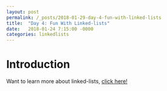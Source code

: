 ```yaml
---
layout: post
permalink: /_posts/2018-01-29-day-4-fun-with-linked-lists
title:  "Day 4: Fun With Linked-lists"
date:   2018-01-24 7:15:00 -0000
categories: linkedlists
---
```


# Introduction
Want to learn more about linked-lists, [click here!](../interview/resources)

<!-- 
# Warm-up Question
**List Length, even or odd:** Given a singly-linked list (not built-in), check whether its length is even or odd in a single pass. 

**Input:** Node node

**Output** an integer

**Constraints:** 
*   ??
*   ??

## Solution:

```java
    class Node {
        int data;
        Node next;

        Node(int data, Node next) {
            this.data = data;
            this.next = next;
        }
    }

    public Boolean isListEven(Node head) {
        if (head == null) return true;
        int i = 1;
        while (head.next != null) {
            i++;
            head = head.next;
        }
        return (i%2 == 0);
    }

```

## Discussion
Obviously we have built in data type of linked list with the size property for this reason, but this is a good example of dealing with simple custom structures you may face.


# First Question
**List Palindrome:** Given a singly-linked list, determine if the list represents a palindrome.

**Input:** Node node

**Output** boolean

**Constraints:** 
*	???
*	???

## Solution:
```java
    class Node {
        int data;
        Node next;

        Node(int data, Node next) {
            this.data = data;
            this.next = next;
        }
    }

    public boolean isListPalindrome(Node head) {
        if (head == null || head.next == null) return true;
        StringBuilder sb = new StringBuilder();
        Node cur = head;
        while (cur != null) {
            sb.add(cur.data);
            cur = cur.next;
        }
        int n = sb.size();
        for (int i = 0; i < n/2; i++) 
            if (sb.charAt(i) != sb.charAt(n-i-1)) 
                return false;
        return true;
        
    }

```

## Discussion

*This is a typical palindrome question, with no constraints of extra space, we had no problem, but what if we couldn't use extra space???*



# Second Question
**Remove Duplicates:** Given a singly-linked list, return the head of the list after removing duplicates.

**Input:** Node node

**Output** Node node

**Constraints:** 
*	???
*	???

## Solution:
```java
    class Node {
        int data;
        Node next;

        Node(int data, Node next) {
            this.data = data;
            this.next = next;
        }
    }

    public Node removeDups(Node head) {
        if (node == null) return null;
        Set<Integer> set = new HashSet<>();
        Node cur = head, dummy = cur;
        set.add(cur.data);
        while (cur.next != null) {
            if (!set.add(cur.next.data)) {
                cur.next = cur.next.next;
                if (cur == null) break;
            } else {
                cur = cur.next;
            }
        }
        return dummy;
    }

```

## Discussion
Here we are taking advantage of the Set data structure and are accomplishing this goal in a single pass!

-->

<!-- 
# Second Question
**Nth Node From End:** Given a singly-linked list, return the Nth node from the end of the list. 

**Input:** Node node

**Output** Node node

**Constraints:** 
*	???
*	???

## Solution:
```java
    class Node {
        int data;
        Node next;

        Node(int data, Node next) {
            this.data = data;
            this.next = next;
        }
    }


    
```

## Discussion
-->
        

<!-- 
# Second Question
**Reverse Singly Linked List:** Given the head pointer of a singly linked list, return a pointer to the reversed list

**Input:** (Node) 1 -> 2 -> 3 -> 4 

**Output** 1 < - 2 <- 3 <- 4

**Constraints:** 
*	???
*	??

## Solution:
```java

    class Node {
        int data;
        Node next;

        Node(int data, Node next) {
            this.data = data;
            this.next = next;
        }
    }

    public Node reverseList(Node head) {
        if ( head == null) return null;
        if ( head.next == null) return head;
        ListNode prev = null;
        while ( head != null) {
            ListNode front = head.next;
            head.next = prev;
            prev = head;
            head = front;
        }
        return prev;
    }


```


## Discussion
-->